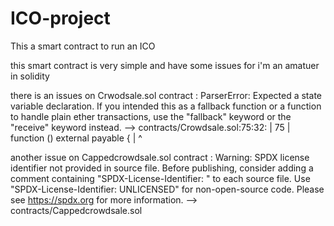 # ICO-project
This a smart contract to run an ICO 


this smart contract is very simple and have some issues for i'm an amatuer in solidity 


there is an issues on Crwodsale.sol contract :
ParserError: Expected a state variable declaration. If you intended this as a fallback function or a function to handle plain ether transactions, use the "fallback" keyword or the "receive" keyword instead. --> contracts/Crowdsale.sol:75:32: | 75 | function () external payable { | ^



another issue on Cappedcrowdsale.sol contract :
Warning: SPDX license identifier not provided in source file. Before publishing, consider adding a comment containing "SPDX-License-Identifier: <SPDX-License>" to each source file. Use "SPDX-License-Identifier: UNLICENSED" for non-open-source code. Please see https://spdx.org for more information. --> contracts/Cappedcrowdsale.sol
